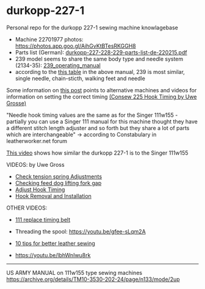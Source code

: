 # durkopp-227-1
Personal repo for the durkopp 227-1 sewing machine knowlagebase

- Machine 22701977 photos: https://photos.app.goo.gl/AihGvKtBTesRKGGH8
- Parts list (German): [durkopp-227-228-229-parts-list-de-220215.pdf](https://github.com/opensourcemanufacturing/durkopp-227-1/blob/main/durkopp-227-228-229-parts-list-de-220215.pdf)
- 239 model seems to share the same body type and needle system (2134-35): [239_operating_manual](https://github.com/opensourcemanufacturing/durkopp-227-1/blob/main/Durkopp_B_238_239_245_249_372_380_541_DE_EN_operating_manual.pdf)
- according to the [this table](https://github.com/opensourcemanufacturing/durkopp-227-1/blob/main/durkopp-model-features-differences-table-238-239-241-245-249-372-376-380-541.png) in the above manual, 239 is most similar, single needle, chain-sticth, walking feet and needle

Some information on [this post](https://leatherworker.net/forum/topic/95297-durkopp-adler-239-125-missing-oil-pan-timing/) points to alternative machines and videos for information on setting the correct timing [(Consew 225 Hook Timing by Uwe Grosse)](https://www.youtube.com/watch?v=1wNBPX8i524) 

"Needle hook timing values are the same as for the Singer 111w155 - partially you can use a Singer 111 manual for this machine thought they have a different stitch length adjuster and so forth but they share a lot of parts which are interchangeable" -> according to Constabulary in leatherworker.net forum

[This video](https://youtu.be/K1XJ3wqW_VI) shows how similar the durkopp 227-1 is to the Singer 111w155 

VIDEOS: by Uwe Gross
- [Check tension spring Adjustments](https://youtu.be/XicwSGPaYiA)
- [Checking feed dog lifting fork gap](https://www.youtube.com/watch?v=jFEsf6N76ig)
- [Adjust Hook Timing](https://www.youtube.com/watch?v=1wNBPX8i524) 
- [Hook Removal and Installation](https://youtu.be/CfkGrz3OugA)


OTHER VIDEOS:
- [111 replace timing belt](https://www.youtube.com/watch?v=TIxQViDgL1c)

- Threading the spool: https://youtu.be/gfee-sLqm2A
- [10 tips for better leather sewing](https://youtu.be/iQQrgG_etoQ)
- https://youtu.be/lbhWnIwu8rk

----

US ARMY MANUAL on 111w155 type sewing machines  https://archive.org/details/TM10-3530-202-24/page/n133/mode/2up

